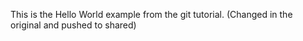 This is the Hello World example from the git tutorial. 
(Changed in the original and pushed to shared)